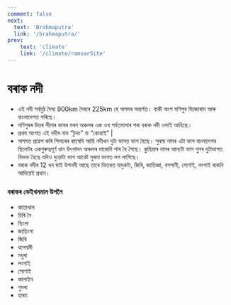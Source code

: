 ```yaml
---
comment: false
next:
  text: 'Brahmaputra'
  link: '/brahmaputra/'
prev:
    text: 'climate'
    link: '/climate/ramsarSite'
---
```

# বৰাক নদী

- এই নদী সৰ্বমুঠ দৈঘ্য 900km দৈঘ্যৰ 225km হে অসমৰ অন্তৰ্গত। বাকী অংশ মণিপুৰ মিজোৰাম আৰু বাংলাদেশত পৰিছে।
- মণিপুৰৰ উত্তৰ সীমাৰ কাষৰ মৰম অঞ্চলৰ এক ওখ পৰ্বতমালাৰ পৰা বৰাক নদী ওলাই আহিছে।
- প্ৰথম অংশত এই নদীৰ নাম “টুলং” বা “কোৱাই” |
- অসমত প্ৰৱেশ কৰি শিলচৰৰ কাষেদি আহি নদীখন দুটা ভাগত ভাগ হৈছে। সুৰমা নামৰ এটা ভাগ বাংলাদেশৰ ছিলেটৰ একগুৰুত্বপূৰ্ণ ধান উৎপাদন অঞ্চলৰ মাজেদি পাৰ হৈ গৈছে। কুছিয়াৰ নামৰ আনটো ভাগ পুনৰ দুটাভাগত বিভক্ত হৈছে যদিও দুয়োটা ভাগ আকৌ সুৰমা ভাগত লগ লাগিছে।
- বৰাক নদীৰ 12 খন ঘাই উপনদী আছে তাৰে ভিতৰত যাদুকটা, জিৰি, জাতিজ্ঞা, বগপানী, সোণাই, লংগাই ৰাকনি আদিয়েই প্ৰধান।

### বৰাকৰ কেইখনমান উপনৈ

- কাতাখাল
- চিৰি নৈ
- ছিংলা
- জাতিংগা
- জিৰি
- ধলেশ্বৰী
- মধুৰা
- লংগাই
- সোণাই
- কালাইন
- গুমৰা
- হাৰাং
